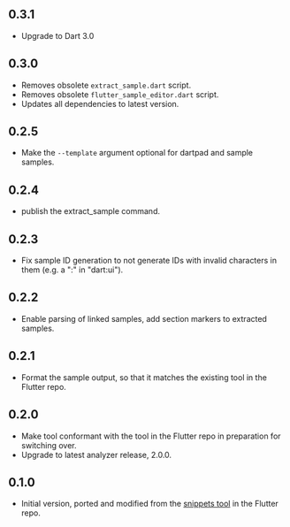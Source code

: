 ## 0.3.1

* Upgrade to Dart 3.0

## 0.3.0

* Removes obsolete `extract_sample.dart` script.
* Removes obsolete `flutter_sample_editor.dart` script.
* Updates all dependencies to latest version.

## 0.2.5

* Make the `--template` argument optional for dartpad and sample samples.

## 0.2.4

* publish the extract_sample command.

## 0.2.3

* Fix sample ID generation to not generate IDs with invalid characters in them (e.g. a ":" in "dart:ui").

## 0.2.2

* Enable parsing of linked samples, add section markers to extracted samples.

## 0.2.1

* Format the sample output, so that it matches the existing tool in the Flutter repo.

## 0.2.0

* Make tool conformant with the tool in the Flutter repo in preparation for switching over.
* Upgrade to latest analyzer release, 2.0.0.

## 0.1.0

* Initial version, ported and modified from the [snippets tool](https://github.com/flutter/flutter/tree/master/dev/snippets) in the Flutter repo.
